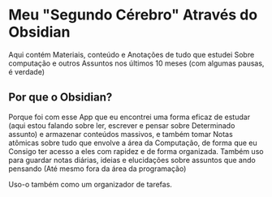 # Meu "Segundo Cérebro" Através do Obsidian

Aqui contém Materiais, conteúdo e Anotações de tudo que estudei Sobre computação e outros Assuntos nos últimos 10 meses (com algumas pausas, é verdade) 

## Por que o Obsidian?

Porque foi com esse App que eu encontrei uma forma eficaz de estudar (aqui estou falando sobre ler, escrever e pensar sobre Determinado assunto) e armazenar conteúdos massivos, e também tomar Notas atômicas sobre tudo que envolve a área da Computação, de forma que eu Consigo ter acesso a eles com rapidez e de forma organizada.
Também uso para guardar notas diárias, ideias e elucidações sobre assuntos que ando pensando (Até mesmo fora da área da programação)

Uso-o também como um organizador de tarefas.
